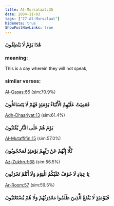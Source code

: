 ```yaml
---
title: Al-Mursalaat:35
date: 2004-11-03
tags: ["77.Al-Mursalaat"]
hidemeta: true 
ShowPostNavLinks: true 
---
```

### هَٰذَا يَوْمُ لَا يَنْطِقُونَ
### meaning: 
This is a day wherein they will not speak,
### similar verses: 

[Al-Qasas:66](/28/66) (sim:70.9%)

### فَعَمِيَتْ عَلَيْهِمُ الْأَنْبَاءُ يَوْمَئِذٍ فَهُمْ لَا يَتَسَاءَلُونَ

[Adh-Dhaariyat:13](/51/13) (sim:61.4%)

### يَوْمَ هُمْ عَلَى النَّارِ يُفْتَنُونَ

[Al-Mutaffifin:15](/83/15) (sim:57.0%)

### كَلَّا إِنَّهُمْ عَنْ رَبِّهِمْ يَوْمَئِذٍ لَمَحْجُوبُونَ

[Az-Zukhruf:68](/43/68) (sim:56.5%)

### يَا عِبَادِ لَا خَوْفٌ عَلَيْكُمُ الْيَوْمَ وَلَا أَنْتُمْ تَحْزَنُونَ

[Ar-Room:57](/30/57) (sim:56.5%)

### فَيَوْمَئِذٍ لَا يَنْفَعُ الَّذِينَ ظَلَمُوا مَعْذِرَتُهُمْ وَلَا هُمْ يُسْتَعْتَبُونَ
